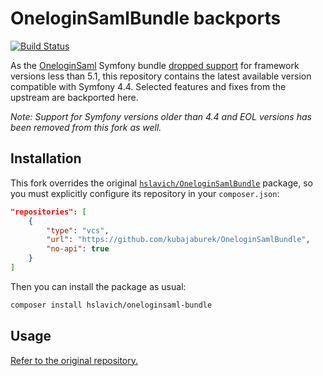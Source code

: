 # OneloginSamlBundle backports

[![Build Status](https://travis-ci.org/kubajaburek/OneloginSamlBundle.svg?branch=v1)](https://travis-ci.org/kubajaburek/OneloginSamlBundle)

As the [OneloginSaml](https://github.com/hslavich/OneloginSamlBundle) Symfony bundle [dropped support](https://github.com/hslavich/OneloginSamlBundle/pull/125) for framework versions less than 5.1, this repository contains the latest available version compatible with Symfony 4.4. Selected features and fixes from the upstream are backported here.

*Note: Support for Symfony versions older than 4.4 and EOL versions has been removed from this fork as well.*

Installation
------------

This fork overrides the original [`hslavich/OneloginSamlBundle`](https://github.com/hslavich/OneloginSamlBundle) package, so you must explicitly configure its repository in your `composer.json`:

``` json
"repositories": [
    {
        "type": "vcs",
        "url": "https://github.com/kubajaburek/OneloginSamlBundle",
        "no-api": true
    }
]
```

Then you can install the package as usual:

``` bash
composer install hslavich/oneloginsaml-bundle
```

Usage
-----

[Refer to the original repository.](https://github.com/hslavich/OneloginSamlBundle/blob/v1.5.0/README.md)